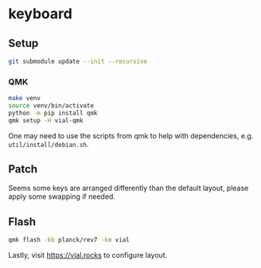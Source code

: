 # keyboard

## Setup

```sh
git submodule update --init --recursive
```

### QMK

```sh
make venv
source venv/bin/activate
python -m pip install qmk
qmk setup -H vial-qmk
```

One may need to use the scripts from qmk to help with dependencies, e.g.
`util/install/debian.sh`.

## Patch

Seems some keys are arranged differently than the default layout, please apply
some swapping if needed.

## Flash

```sh
qmk flash -kb planck/rev7 -km vial
```

Lastly, visit https://vial.rocks to configure layout.
